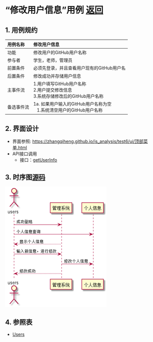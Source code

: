 # “修改用户信息”用例 [返回](../README.md)

## 1. 用例规约

|用例名称|修改用户信息|
|:--|:--|
|功能|修改用户的GitHub用户名称|
|参与者|学生，老师，管理员|
|前置条件|必须先登录，并且查看用户现有的GitHub用户名|
|后置条件| 修改成功并存储用户信息|
|主事件流| 1.用户填写GitHub用户名称 <br/> 2.用户提交修改信息 <br/>3.系统存储修改后的GitHub用户名称|
|备选事件流|1a. 如果用户输入的GitHub用户名称为空 <br/>&nbsp;&nbsp; 1.系统清空用户的GitHub用户名称|

## 2. 界面设计
- 界面参照: https://zhangqiheng.github.io/is_analysis/test6/ui/顶部菜单.html
- API接口调用
    - 接口：[getUserInfo](../接口/getUserInfo.md)

## 3. 时序图[源码](../时序图/修改用户信息.puml)
![修改用户信息时序图](../时序图/修改用户信息.png)

## 4. 参照表
- [Users](../数据库设计/sql.md/#Users)